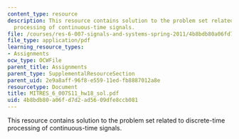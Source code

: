 ```yaml
---
content_type: resource
description: This resource contains solution to the problem set related to discrete-time
  processing of continuous-time signals.
file: /courses/res-6-007-signals-and-systems-spring-2011/4b8bdb80a06fd7d2ad5609dfe8ccb081_MITRES_6_007S11_hw18_sol.pdf
file_type: application/pdf
learning_resource_types:
- Assignments
ocw_type: OCWFile
parent_title: Assignments
parent_type: SupplementalResourceSection
parent_uid: 2e9a8aff-96f8-e559-11ed-fb8887012a8e
resourcetype: Document
title: MITRES_6_007S11_hw18_sol.pdf
uid: 4b8bdb80-a06f-d7d2-ad56-09dfe8ccb081
---
```

This resource contains solution to the problem set related to discrete-time processing of continuous-time signals.


